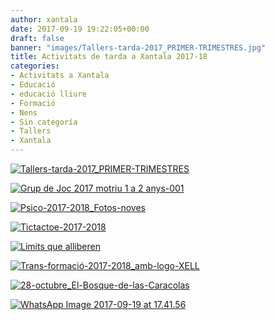 ```yaml
---
author: xantala
date: 2017-09-19 19:22:05+00:00
draft: false
banner: "images/Tallers-tarda-2017_PRIMER-TRIMESTRES.jpg"
title: Activitats de tarda a Xantala 2017-18
categories:
- Activitats a Xantala
- Educació
- educació lliure
- Formació
- Nens
- Sin categoría
- Tallers
- Xantala
---
```


[![Tallers-tarda-2017_PRIMER-TRIMESTRES](http://www.xantala.es/wp-content/uploads/2017/09/Tallers-tarda-2017_PRIMER-TRIMESTRES.jpg)
](http://www.xantala.es/wp-content/uploads/2017/09/Tallers-tarda-2017_PRIMER-TRIMESTRES.jpg)


[![Grup de Joc 2017 motriu 1 a 2 anys-001](http://www.xantala.es/wp-content/uploads/2017/09/Grup-de-Joc-2017-motriu-1-a-2-anys-001.jpg)
](http://www.xantala.es/wp-content/uploads/2017/09/Grup-de-Joc-2017-motriu-1-a-2-anys-001.jpg)

[![Psico-2017-2018_Fotos-noves](http://www.xantala.es/wp-content/uploads/2017/09/Psico-2017-2018_Fotos-noves.jpg)
](http://www.xantala.es/wp-content/uploads/2017/09/Psico-2017-2018_Fotos-noves.jpg)

[![Tictactoe-2017-2018](http://www.xantala.es/wp-content/uploads/2017/09/Tictactoe-2017-2018.jpg)
](http://www.xantala.es/wp-content/uploads/2017/09/Tictactoe-2017-2018.jpg)

[![Limits que alliberen](http://www.xantala.es/wp-content/uploads/2017/09/Limits-que-alliberen.jpg)
](http://www.xantala.es/wp-content/uploads/2017/09/Limits-que-alliberen.jpg)

[![Trans-formació-2017-2018_amb-logo-XELL](http://www.xantala.es/wp-content/uploads/2017/09/Trans-formació-2017-2018_amb-logo-XELL.jpg)
](http://www.xantala.es/wp-content/uploads/2017/09/Trans-formació-2017-2018_amb-logo-XELL.jpg)


[![28-octubre_El-Bosque-de-las-Caracolas](http://www.xantala.es/wp-content/uploads/2017/09/28-octubre_El-Bosque-de-las-Caracolas.jpg)
](http://www.xantala.es/wp-content/uploads/2017/09/28-octubre_El-Bosque-de-las-Caracolas.jpg)


[![WhatsApp Image 2017-09-19 at 17.41.56](http://www.xantala.es/wp-content/uploads/2017/09/WhatsApp-Image-2017-09-19-at-17.41.56.jpeg)
](http://www.xantala.es/wp-content/uploads/2017/09/WhatsApp-Image-2017-09-19-at-17.41.56.jpeg)
